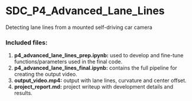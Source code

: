 # SDC_P4_Advanced_Lane_Lines
Detecting lane lines from a mounted self-driving car camera

### Included files:
  1. **p4_advanced_lane_lines_prep.ipynb:** used to develop and fine-tune functions/parameters used in the final code.
  2. **p4_advanced_lane_lines_final.ipynb:** contains the full pipeline for creating the output video.
  3. **output_video.mp4:** output with lane lines, curvature and center offset.
  4. **project_report.md:** project writeup with development details and results.
